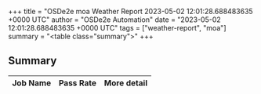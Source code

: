+++
title = "OSDe2e moa Weather Report 2023-05-02 12:01:28.688483635 +0000 UTC"
author = "OSDe2e Automation"
date = "2023-05-02 12:01:28.688483635 +0000 UTC"
tags = ["weather-report", "moa"]
summary = "<table class=\"summary\"></table>"
+++
## Summary

| Job Name | Pass Rate | More detail |
|----------|-----------|-------------|




